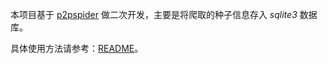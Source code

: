 本项目基于 [p2pspider](https://github.com/fanpei91/p2pspider) 做二次开发，主要是将爬取的种子信息存入 *sqlite3* 数据库。

具体使用方法请参考：[README](https://github.com/fanpei91/p2pspider/blob/master/README.md)。